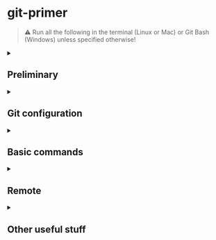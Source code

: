 # git-primer

> ⚠️ Run all the following in the terminal (Linux or Mac) or Git Bash (Windows) unless specified otherwise!

<details>
<summary><h2>Preliminary</h2></summary>

### ▶️ Getting started
If you want a general understanding of Git, follow https://git-scm.com/book/en/v2 or https://docs.github.com/en/get-started/getting-started-with-git

### ▶️ Install Git
Make sure you have Git installed. On Linux and Mac, open the terminal and run `git --version`. This should give you the version you have installed. On Windows check if you have the application `Git bash`. If not, install Git from this link https://git-scm.com/download/win

### ▶️ Set up SSH
This might be a tricky one, every step and word counts. Follow this guide, **word-by-word** https://docs.github.com/en/authentication/connecting-to-github-with-ssh

<details>
<summary>Windows</summary>
	
Here is a recap of the steps to follow to set up an SSH key for GitHub
1. Open Git Bash and run `cd .ssh`
2. Run `ssh-keygen -t ed25519 -C "user@email.com"`. You are asked to `Enter file in which to save the key` -> write `gitbash` and press Enter. Then, you asked for a password two times. Please, set one and remember it
3. (⚠️ Only this step is on Windows Powershell! Also, run the shell as administrator!) Open Windows PowerShell as Administrator and run the following commands `Get-Service -Name ssh-agent | Set-Service -StartupType Manual`, then `Start-Service ssh-agent`, and finally `ssh-add c:/Users/username/.ssh/gitbash` replacing `username` with the name of you pc user. If the last command does not work, replace the slashes `/` with backslashes `\`
4. Return to Git Bash, run `cat ~/.ssh/gitbash.pub`, and copy the string you get in return
5. Go into the settings of your GitHub account (online) and go into **SSH and GPG keys**
6. Click **New SSH key**, give it a title (e.g. "work-laptop"), and paste the string you copied earlier
7. Click on **Add SSH key**
8. Return to Git Bash and run `ssh -T git@github.com`
9. Hopefully, you get a successful message back. If so, you are ready to go.

</details>

### ▶️ Git cheatsheet
- https://training.github.com/downloads/github-git-cheat-sheet/
- https://education.github.com/git-cheat-sheet-education.pdf
- https://www.atlassian.com/git/tutorials/atlassian-git-cheatsheet

### ▶️ GitHub workflow
Later, we will talk about working on remotes using GitHub. When collaborating, there is an important workflow that we must adopt. The GitHub philosophy of workflow is quite simple, you find it here https://docs.github.com/en/get-started/quickstart/github-flow

Recap of the important steps to follow when developing a new feature
1. Create a branch for a new feature
2. Work on the feature
3. Open a pull request to merge
4. Merge resolving conflicts
5. Close the merged branch

> 🗒️ Have simple tests in place to be sure everything always works in the main branch

</details>

<details>
<summary><h2>Git configuration</h2></summary>

### ▶️ Config setup
Configure name and email.
```
git config --list
git config --global user.name 'Name Surname'
git config --global user.email 'user@email.com'
```

### ▶️ Config main editor
This will be the editor Git will open by default.
```
git config --global core.editor "vim"
git config --global core.editor "'C:/Program Files (x86)/sublime text 3/subl.exe' -w"
git config --global core.editor "code --wait"
```

</details>

<details>
<summary><h2>Basic commands</h2></summary>

### ▶️ Start working with Git
Let's see how to create a new local project and work on it tracking it with Git.
```
touch file1.jl (create a file)
git init
git add file1.jl
git status
git restore --staged file1.jl
git add .
git add *.jl
git commit
git commit -m 'Add file1'
git branch (list local branches)(option -r to check remote branches)
git branch feature1
git checkout feature1 (run `git chekout -b feature1` to create the branch and immediately move into it without the need to run the previous line)
```
Now, make some changes in the branch feature1 (e.g. `echo "some change" >> file1.jl ; cat file1.jl`)

> ⚠️ Once you finish working on the feature, you need to add it and commit it to the branch. If you checkout to a different branch before committing, all the uncommitted work you have done will be carried over to the branch you are now in.

To merge, go to the main branch
```
git checkout main
git merge feature1
``` 
This kept the main branch safe until the new feature was polished. Now, we have the new feature in the main branch as well.

Once merged, you can should delete the branch to avoid accidental use.
```
git branch -d feature1
```

> ⚠️ When we start working with a remote, we will also need to close the online branch. You can do this by running `git push origin -d feature1`.

### ▶️ Resolve a conflict
You will find conflicts while merging with other people's work. Let's resolve a conflict.

When merging, this is the type of message that you will see
```
> git merge feature1
Auto-merging file1.jl
CONFLICT (content): Merge conflict in file1.jl
Automatic merge failed; fix conflicts and then commit the result.
```
Performing a `git status` we obtain
```
> git status
On branch main
You have unmerged paths.
  (fix conflicts and run "git commit")
  (use "git merge --abort" to abort the merge)

Unmerged paths:
  (use "git add <file>..." to mark resolution)
	both modified:   file1.jl

no changes added to commit (use "git add" and/or "git commit -a")
```
As suggested, we must fix the conflict in `file1.jl` and commit.
```
<<<<<<< HEAD
some line in main
=======
some other line in feature1
>>>>>>> feature1
```
`<<<<<<< HEAD` indicates the version of the branch we are in. `=======` is a delimiter. `>>>>>>> feature1` indicates the version of the branch we are trying to merge.

Resolve the conflict by deleting all this text and adding the lines you want, for example
```
some other line in feature1
```
Now, run `git add file1.jl` and `git commit -m "Fix merge conflict"` and all should be good!

</details>

<details>
<summary><h2>Remote</h2></summary>

All we have done until now was **local**, let's add a remote. To put these files online create an empty repo on GitHub, then
```
git remote (to check if there is any remote; there should be none. -v verbose)
git remote add origin git@github.com:USERNAME/REPONAME.git
git push -u origin main
``` 
From now on, you can use pull and push to communicate with the remote
```
git status
git pull (= git fetch; git merge)
```
Make some changes, then
```
git add .
git commit -m "Add this change"
git push
```

Here, are some commands to work with the branches on the remote
```
git branch -r (to list the branches on the remote)
git push -u origin feature1 (to push a new branch on the remote)
git push -d origin feature1 (to close a branch on the remote)
```
</details>

<details>
<summary><h2>Other useful stuff</h2></summary>

### ▶️ The life-saver .gitignore
```
touch .gitignore
```
Add some entries e.g. directories, extensions, etc.
```
/directory
*.txt
```

### ▶️ Stashing
```
git stash push -m "Some change here and there" (or simply git stash)
git stash apply # (where # is the index)
git stash list
git stash drop #
git stash pop #
git stash clear
```

### ▶️ Other commands
> 🗒️ `HEAD` is like a local pointer to the last commit of the current branch
```
git clone git@github.com:USERNAME/REPONAME.git (if the repo is online and you need to work on it)
git log (--graph)
git rebase (HEAD, ~, etc.)
git reset HEAD~1 (~1 1 behind, ~2 2 behind etc.) (default to --mixed, alternatives: --soft lose commit but NOT changes, --hard lose commit AND changes)
git remote (list all the remote names)
```

</details>
